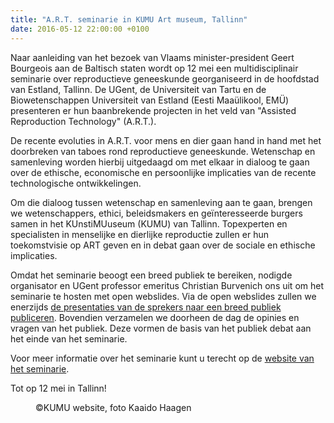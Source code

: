 ```yaml
---
title: "A.R.T. seminarie in KUMU Art museum, Tallinn"
date: 2016-05-12 22:00:00 +0100
---
```

Naar aanleiding van het bezoek van Vlaams minister-president Geert Bourgeois aan de Baltisch staten
wordt op 12 mei een multidisciplinair seminarie over reproductieve geneeskunde georganiseerd in de hoofdstad van Estland, Tallinn.
De UGent, de Universiteit van Tartu en de Biowetenschappen Universiteit van Estland (Eesti Maaülikool, EMÜ)
presenteren er hun baanbrekende projecten in het veld van "Assisted Reproduction Technology" (A.R.T.).

De recente evoluties in A.R.T. voor mens en dier gaan hand in hand met het doorbreken van taboes rond reproductieve geneeskunde.
Wetenschap en samenleving worden hierbij uitgedaagd om met elkaar in dialoog te gaan over de ethische, economische en persoonlijke implicaties van de recente technologische ontwikkelingen.

Om die dialoog tussen wetenschap en samenleving aan te gaan, brengen we wetenschappers, ethici, beleidsmakers en geïnteresseerde burgers samen in het KUnstiMUuseum (KUMU) van Tallinn.
Topexperten en specialisten in menselijke en dierlijke reproductie zullen er hun toekomstvisie op ART geven en in debat gaan over de sociale en ethische implicaties.

Omdat het seminarie beoogt een breed publiek te bereiken, nodigde organisator en UGent professor emeritus Christian Burvenich ons uit om het seminarie te hosten met open webslides.
Via de open webslides zullen we enerzijds [de presentaties van de sprekers naar een breed publiek publiceren](http://openwebslides.ugent.be/KumuART/).
Bovendien verzamelen we doorheen de dag de opinies en vragen van het publiek. Deze vormen de basis van het publiek debat aan het einde van het seminarie.

Voor meer informatie over het seminarie kunt u terecht op de [website van het seminarie](http://www.kumuseminar.ugent.be/).

Tot op 12 mei in Tallinn!

<figure>
  <img class='img-responsive' src="http://www.mimoa.eu/images/2764_l.jpg" alt="">
  <figcaption>
    ©KUMU website, foto Kaaido Haagen
  </figcaption>
</figure>
